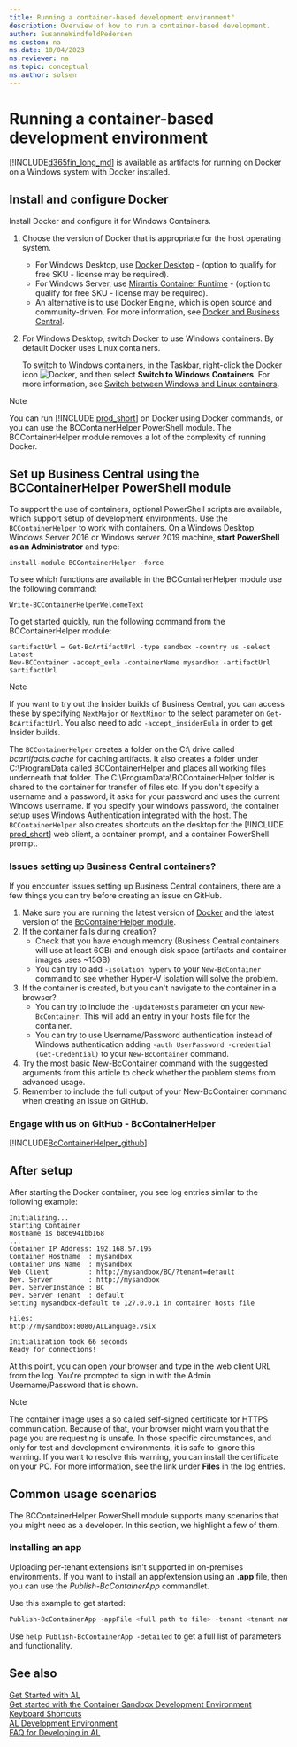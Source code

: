 ```yaml
---
title: Running a container-based development environment"
description: Overview of how to run a container-based development.
author: SusanneWindfeldPedersen
ms.custom: na
ms.date: 10/04/2023
ms.reviewer: na
ms.topic: conceptual
ms.author: solsen
---
```


# Running a container-based development environment

[!INCLUDE[d365fin_long_md](includes/d365fin_long_md.md)] is available as artifacts for running on Docker on a Windows system with Docker installed.

## Install and configure Docker

Install Docker and configure it for Windows Containers.

1. Choose the version of Docker that is appropriate for the host operating system.

    - For Windows Desktop, use [Docker Desktop](https://docs.docker.com/desktop/install/windows-install/) - (option to qualify for free SKU - license may be required).
    - For Windows Server, use [Mirantis Container Runtime](https://docs.mirantis.com/mcr/23.0/overview.html) - (option to qualify for free SKU - license may be required).
    - An alternative is to use Docker Engine, which is open source and community-driven. For more information, see [Docker and Business Central](https://freddysblog.com/2021/10/30/docker-and-business-central/).
        
2. For Windows Desktop, switch Docker to use Windows containers. By default Docker uses Linux containers.

    To switch to Windows containers, in the Taskbar, right-click the Docker icon ![Docker](media/docker-icon.png "Docker icon"), and then select **Switch to Windows Containers**. For more information, see [Switch between Windows and Linux containers](https://docs.docker.com/docker-for-windows/#switch-between-windows-and-linux-containers).

> [!NOTE]
> You can run [!INCLUDE [prod_short](includes/prod_short.md)] on Docker using Docker commands, or you can use the BCContainerHelper PowerShell module. The BCContainerHelper module removes a lot of the complexity of running Docker.

## Set up Business Central using the BCContainerHelper PowerShell module

To support the use of containers, optional PowerShell scripts are available, which support setup of development environments. Use the `BCContainerHelper` to work with containers. On a Windows Desktop, Windows Server 2016 or Windows server 2019 machine, **start PowerShell as an Administrator** and type:

```install-module BCContainerHelper -force```

To see which functions are available in the BCContainerHelper module use the following command:

```Write-BCContainerHelperWelcomeText```

To get started quickly, run the following command from the BCContainerHelper module:

```
$artifactUrl = Get-BcArtifactUrl -type sandbox -country us -select Latest
New-BCContainer -accept_eula -containerName mysandbox -artifactUrl $artifactUrl
```

> [!NOTE]  
> If you want to try out the Insider builds of Business Central, you can access these by specifying `NextMajor` or `NextMinor` to the select parameter on `Get-BcArtifactUrl`. You also need to add `-accept_insiderEula` in order to get Insider builds.

The `BCContainerHelper` creates a folder on the C:\ drive called *bcartifacts.cache* for caching artifacts. It also creates a folder under C:\ProgramData called BCContainerHelper and places all working files underneath that folder. The C:\ProgramData\BCContainerHelper folder is shared to the container for transfer of files etc. If you don't specify a username and a password, it asks for your password and uses the current Windows username. If you specify your windows password, the container setup uses Windows Authentication integrated with the host. The `BCContainerHelper` also creates shortcuts on the desktop for the [!INCLUDE [prod_short](includes/prod_short.md)] web client, a container prompt, and a container PowerShell prompt.

### Issues setting up Business Central containers?

If you encounter issues setting up Business Central containers, there are a few things you can try before creating an issue on GitHub.

1. Make sure you are running the latest version of [Docker](https://www.docker.com/products/docker-desktop/) and the latest version of the [BcContainerHelper module](https://www.powershellgallery.com/packages/BcContainerHelper).
2. If the container fails during creation?
   - Check that you have enough memory (Business Central containers will use at least 6GB) and enough disk space (artifacts and container images uses ~15GB)
   - You can try to add `-isolation hyperv` to your `New-BcContainer` command to see whether Hyper-V isolation will solve the problem.
3. If the container is created, but you can't navigate to the container in a browser?
   - You can try to include the `-updateHosts` parameter on your `New-BcContainer`. This will add an entry in your hosts file for the container.
   - You can try to use Username/Password authentication instead of Windows authentication adding `-auth UserPassword -credential (Get-Credential)` to your `New-BcContainer` command.
4. Try the most basic New-BcContainer command with the suggested arguments from this article to check whether the problem stems from advanced usage. 
5. Remember to include the full output of your New-BcContainer command when creating an issue on GitHub.

### Engage with us on GitHub - BcContainerHelper

[!INCLUDE[BcContainerHelper_github](../includes/include-bccontainer-helper-github.md)]

## After setup

After starting the Docker container, you see log entries similar to the following example:

```
Initializing...
Starting Container
Hostname is b8c6941bb168
...
Container IP Address: 192.168.57.195
Container Hostname  : mysandbox
Container Dns Name  : mysandbox
Web Client          : http://mysandbox/BC/?tenant=default
Dev. Server         : http://mysandbox
Dev. ServerInstance : BC
Dev. Server Tenant  : default
Setting mysandbox-default to 127.0.0.1 in container hosts file

Files:
http://mysandbox:8080/ALLanguage.vsix

Initialization took 66 seconds
Ready for connections!
```

At this point, you can open your browser and type in the web client URL from the log. You're prompted to sign in with the Admin Username/Password that is shown.

> [!NOTE]  
> The container image uses a so called self-signed certificate for HTTPS communication. Because of that, your browser might warn you that the page you are requesting is unsafe. In those specific circumstances, and only for test and development environments, it is safe to ignore this warning. If you want to resolve this warning, you can install the certificate on your PC. For more information, see the link under **Files** in the log entries.


## Common usage scenarios
The BCContainerHelper PowerShell module supports many scenarios that you might need as a developer. In this section, we highlight a few of them. 

### Installing an app
Uploading per-tenant extensions isn't supported in on-premises environments. If you want to install an app/extension using an **.app** file, then you can use the _Publish-BcContainerApp_ commandlet. 

Use this example to get started:

```powershell
Publish-BcContainerApp -appFile <full path to file> -tenant <tenant name> -install -containerName <container name> 
```

Use `help Publish-BcContainerApp -detailed` to get a full list of parameters and functionality.

## See also

[Get Started with AL](devenv-get-started.md)  
[Get started with the Container Sandbox Development Environment](devenv-get-started-container-sandbox.md)  
[Keyboard Shortcuts](devenv-keyboard-shortcuts.md)  
[AL Development Environment](devenv-reference-overview.md)  
[FAQ for Developing in AL](devenv-dev-faq.md)  
